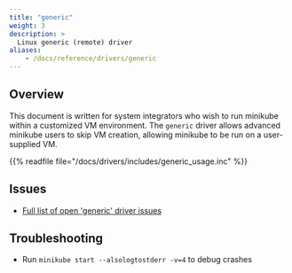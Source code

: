 ```yaml
---
title: "generic"
weight: 3
description: >
  Linux generic (remote) driver
aliases:
    - /docs/reference/drivers/generic
---
```


## Overview

This document is written for system integrators who wish to run minikube within a customized VM environment. The `generic` driver allows advanced minikube users to skip VM creation, allowing minikube to be run on a user-supplied VM.

{{% readfile file="/docs/drivers/includes/generic_usage.inc" %}}

## Issues

* [Full list of open 'generic' driver issues](https://github.com/kubernetes/minikube/labels/co%2Fgeneric-driver)

## Troubleshooting

* Run `minikube start --alsologtostderr -v=4` to debug crashes
